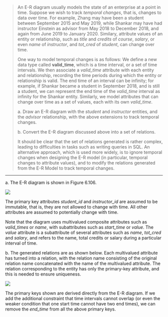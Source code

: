 > An E-R diagram usually models the state of an enterprise at a point in time. 
> Suppose we wish to track _temporal changes_, that is, changes to data over time. 
> For example, Zhang may have been a student between September 2015 and May 2019, 
> while Shankar may have had instructor Einstein as advisor from May 2018 to December
> 2018, and again from June 2019 to January 2020. Similary, attribute values of an 
> entity or relationship, such as _title_ and _credits_ of _course_, _salary_, or even
> _name_ of _instructor_, and _tot_cred_ of _student_, can change over time.
> 
> One way to model temporal changes is as follows: We define a new data type called 
> **valid_time**, which is a time interval, or a set of time intervals. We then 
> associate a _valid_time_ attribute with each entity and relationship, recording the 
> time periods during which the entity or relationship is valid. The end time of an interval
> can be infinity; for example, if Shankar became a student in September 2018, and is still
> a student, we can represent the end time of the _valid_time_ interval as infinity for 
> the Shankar entity. Similarly, we model attributes that can change over time as a set of values, 
> each with its own _valid_time_.
> 
> a. Draw an E-R diagram with the _student_ and _instructor_ entities, and the _advisor_ 
> relationship, with the above extensions to track temporal changes.
> 
> b. Convert the E-R diagram discussed above into a set of relations. 
> 
> It should be clear that the set of relations generated is rather complex, leading 
> to difficulties in tasks such as writing queries in SQL. An alternative approach, 
> which is used more widely, is to ignore temporal changes when designing the E-R 
> model (in particular, temporal changes to attribute values), and to modify the relations
> generated from the E-R Model to track temporal changes. 

--------------------------------

a. The E-R diagram is shown in Figure 6.106.

<img src="../Figure_6.106.png"/>

The primary key attributes _student_id_ and _instructor_id_ are assumed to be 
immutable, that is, they are not allowed to change with time. All other attributes 
are assumed to potentially change with time. 

Note that the diagram uses multivalued composite attributes such as _valid_times_
or _name_, with subattributes such as _start_time_ or _value_. The _value_
attribute is a subattribute of several attributes such as _name_, _tot_cred_
and _salary_, and refers to the name, total credits or salary during a particular
interval of time. 

b. The generated relations are as shown below. Each multivalued attribute has turned
into a relation, with the relation name consisting of the original relation name
concatenated with the name of the multivalued attribute. The relation corresponding to 
the entity has only the primary-key attribute, and this is needed to ensure uniqueness.

<img src="../generated_relations_for_6.13b.png"/>

The primary keys shown are derived directly from the E-R diagram. If we add the 
additional constraint that time intervals cannot overlap (or even the weaker condition
that one start time cannot have two end times), we can remove the _end_time_ from 
all the above primary keys. 
